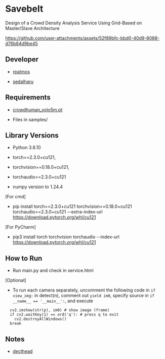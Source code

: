 # Savebelt
Design of a Crowd Density Analysis Service Using Grid-Based on Master/Slave Architecture

https://github.com/user-attachments/assets/52f89bfc-bbd0-40d9-8088-d76b84d9be45

## Developer
- [reatmos](https://github.com/reatmos)

- [sedalharu](https://github.com/sedalharu)

## Requirements
- [crowdhuman_yolo5m.pt](https://drive.google.com/file/d/1gglIwqxaH2iTvy6lZlXuAcMpd_U0GCUb/view)

- Files in samples/

## Library Versions
- Python 3.8.10

- torch==2.3.0+cu121,
- torchvision==0.18.0+cu121,
- torchaudio==2.3.0+cu121
- numpy version to 1.24.4

[For cmd]
- pip install torch==2.3.0+cu121 torchvision==0.18.0+cu121 torchaudio==2.3.0+cu121 --extra-index-url https://download.pytorch.org/whl/cu121

[For PyCharm]
- pip3 install torch torchvision torchaudio --index-url https://download.pytorch.org/whl/cu121

## How to Run
- Run main.py and check in service.html

[Optional]
- To run each camera separately, uncomment the following code in `if view_img:` in detect(n), comment out `yield im0`, specify source in `if __name__ == '__main__':`, and execute

```
  cv2.imshow(str(p), im0) # show image (frame)
  if cv2.waitKey(1) == ord('q'): # press q to exit
    cv2.destroyAllWindows()
  break
```

## Notes
- [decthead](https://github.com/mehdighasemzadeh/Crowd-Counting-YOLOV5)
